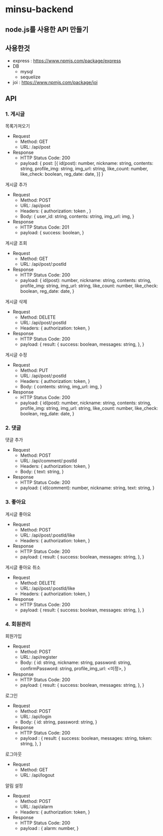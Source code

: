 # minsu-backend
node.js를 사용한 API 만들기
---
## 사용한것
- express : https://www.npmjs.com/package/express
- DB
  - mysql
  - sequelize
- joi : https://www.npmjs.com/package/joi

## API
### 1. 게시글
목록가져오기
- Request
  - Method: GET
  - URL: /api/post
- Response
  - HTTP Status Code: 200
  - payload:
  {
    post: [{
      id(post): number,
      nickname: string,
      contents: string,
      profile_img: string,
      img_url: string,
      like_count: number,
      like_check: boolean,
      reg_date: date,
    }]
  }
  
  
게시글 추가
- Request
  - Method: POST
  - URL: /api/post
  - Headers: 
  { 
    authorization: token ,
  }
  - Body: 
  {
    user_id: string,
    contents: string,
    img_url: img,
  }
- Response
  - HTTP Status Code: 201
  - payload: 
  {
    success: boolean,
  }

게시글 조회
- Request
  - Method: GET
  - URL: /api/post/:postId
- Response
  - HTTP Status Code: 200
  - payload:
  {
    id(post): number,
    nickname: string,
    contents: string,
    profile_img: string,
    img_url: string,
    like_count: number,
    like_check: boolean,
    reg_date: date,
  }

게시글 삭제
- Request
  - Method: DELETE
  - URL: /api/post/:postId
  - Headers:
  {
    authorization: token,
  }
- Response
  - HTTP Status Code: 200
  - payload:
  {
    result: {
      success: boolean,
      messages: string,
    },
  }

게시글 수정
- Request
  - Method: PUT
  - URL: /api/post/:postId
  - Headers:
  {
    authorization: token,
  }
  - Body:
  {
    contents: string,
    img_url: img,
  }
- Response
  - HTTP Status Code: 200
  - payload:
  {
    id(post): number,
    nickname: string,
    contents: string,
    profile_img: string,
    img_url: string,
    like_count: number,
    like_check: boolean,
    reg_date: date,
  }

### 2. 댓글
댓글 추가
- Request
  - Method: POST
  - URL: /api/comment/:postId
  - Headers:
  {
    authorization: token,
  }
  - Body:
  {
    text: string,
  }
- Response
  - HTTP Status Code: 200
  - payload:
  {
    id(comment): number,
    nickname: string,
    text: string,
  }

### 3. 좋아요
게시글 좋아요
- Request
  - Method: POST
  - URL: /api/post/:postId/like
  - Headers: {
    authorization: token,
  }
- Response
  - HTTP Status Code: 200
  - payload:
  {
    result: {
      success: boolean,
      messages: string,
    },
  }

게시글 좋아요 취소
- Request
  - Method: DELETE
  - URL: /api/post/:postId/like
  - Headers: {
    authorization: token,
  }
- Response
  - HTTP Status Code: 200
  - payload:
  {
    result: {
      success: boolean,
      messages: string,
    },
  }

### 4. 회원관리
회원가입
- Request
  - Method: POST
  - URL: /api/register
  - Body: {
    id: string,
    nickname: string,
    password: string,
    confirmPassword: string,
    profile_img_url: <미정>,
  }
- Response
  - HTTP Status Code: 200
  - payload: 
  {
    result: {
      success: boolean,
      messages: string,
    },
  }

로그인
- Request
  - Method: POST
  - URL: /api/login
  - Body: {
    id: string,
    password: string,
  }
- Response
  - HTTP Status Code: 200
  - payload :
  {
    result: {
      success: boolean,
      messages: string,
      token: string,
    },
  }

로그아웃
- Request
  - Method: GET
  - URL: /api/logout

알림 설정
- Request
  - Method: POST
  - URL: /api/alarm
  - Headers: {
    authorization: token,
  }
- Response
  - HTTP Status Code: 200
  - payload :
  {
    alarm: number,
  }
